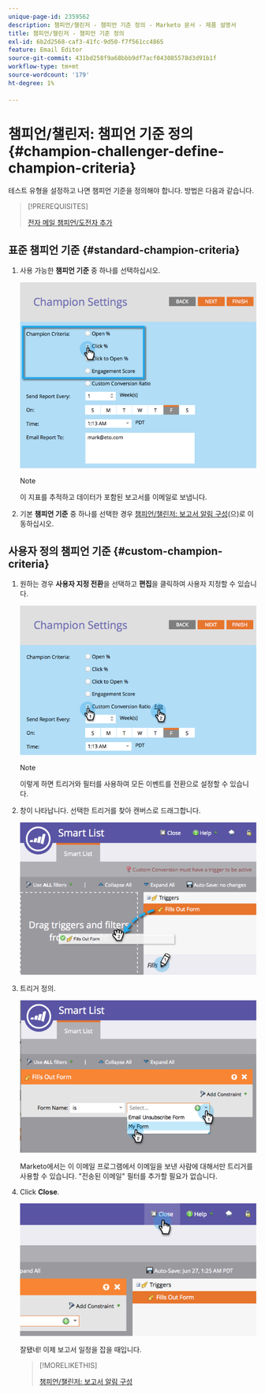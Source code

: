 ```yaml
---
unique-page-id: 2359562
description: 챔피언/챌린저 - 챔피언 기준 정의 - Marketo 문서 - 제품 설명서
title: 챔피언/챌린저 - 챔피언 기준 정의
exl-id: 6b2d2568-caf3-41fc-9d50-f7f561cc4865
feature: Email Editor
source-git-commit: 431bd258f9a68bbb9df7acf043085578d3d91b1f
workflow-type: tm+mt
source-wordcount: '179'
ht-degree: 1%

---
```


# 챔피언/챌린저: 챔피언 기준 정의 {#champion-challenger-define-champion-criteria}

테스트 유형을 설정하고 나면 챔피언 기준을 정의해야 합니다. 방법은 다음과 같습니다.

>[!PREREQUISITES]
>
>[전자 메일 챔피언/도전자 추가](/help/marketo/product-docs/email-marketing/general/functions-in-the-editor/email-tests-champion-challenger/add-an-email-champion-challenger.md)

## 표준 챔피언 기준 {#standard-champion-criteria}

1. 사용 가능한 **챔피언 기준** 중 하나를 선택하십시오.

   ![](assets/image2014-9-15-13-3a1-3a15.png)

   >[!NOTE]
   >
   >이 지표를 추적하고 데이터가 포함된 보고서를 이메일로 보냅니다.

1. 기본 **챔피언 기준** 중 하나를 선택한 경우 [챔피언/챌린저: 보고서 알림 구성](/help/marketo/product-docs/email-marketing/general/functions-in-the-editor/email-tests-champion-challenger/champion-challenger-configure-report-alerts.md)(으)로 이동하십시오.

## 사용자 정의 챔피언 기준 {#custom-champion-criteria}

1. 원하는 경우 **사용자 지정 전환**&#x200B;을 선택하고 **편집**&#x200B;을 클릭하여 사용자 지정할 수 있습니다.

   ![](assets/image2014-9-15-13-3a2-3a52.png)

   >[!NOTE]
   >
   >이렇게 하면 트리거와 필터를 사용하여 모든 이벤트를 전환으로 설정할 수 있습니다.

1. 창이 나타납니다. 선택한 트리거를 찾아 캔버스로 드래그합니다.

   ![](assets/image2014-9-15-13-3a3-3a38.png)

1. 트리거 정의.

   ![](assets/image2014-9-15-13-3a3-3a54.png)

   Marketo에서는 이 이메일 프로그램에서 이메일을 보낸 사람에 대해서만 트리거를 사용할 수 있습니다. &quot;전송된 이메일&quot; 필터를 추가할 필요가 없습니다.

1. Click **Close**.

   ![](assets/image2014-9-15-13-3a4-3a7.png)

   잘됐네! 이제 보고서 일정을 잡을 때입니다.

   >[!MORELIKETHIS]
   >
   >[챔피언/챌린저: 보고서 알림 구성](/help/marketo/product-docs/email-marketing/general/functions-in-the-editor/email-tests-champion-challenger/champion-challenger-configure-report-alerts.md)
